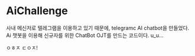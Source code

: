 # AiChallenge

사내 메신저로 텔레그램을 이용하고 있기 때문에, telegramc AI chatbot을 만들었다.  
Ai 챗봇을 이용해 신규자를 위한 ChatBot OJT를 만드는 코드이다. u_u...

ㅇㅎㅈ ㄷㅇㅈ!